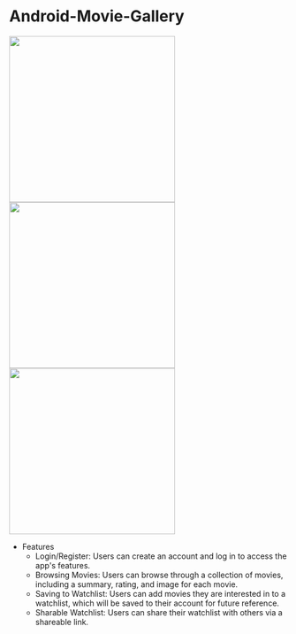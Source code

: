 # Android-Movie-Gallery

<p float="left">
  <img src="https://user-images.githubusercontent.com/21333005/232023963-d9570a06-733e-4ccf-9457-22fe71dc209a.gif" width="300" />
  <img src="https://user-images.githubusercontent.com/21333005/232023989-01115bdd-a5ab-4234-914e-458aedf57dd8.gif" width="300" /> 
  <img src="https://user-images.githubusercontent.com/21333005/232024018-ad14b488-cc85-4ce4-a44a-f14db1b51b73.gif" width="300" />
</p>

* Features
  * Login/Register: Users can create an account and log in to access the app's features.
  * Browsing Movies: Users can browse through a collection of movies, including a summary, rating, and image for each movie.
  * Saving to Watchlist: Users can add movies they are interested in to a watchlist, which will be saved to their account for future reference.
  * Sharable Watchlist: Users can share their watchlist with others via a shareable link.
